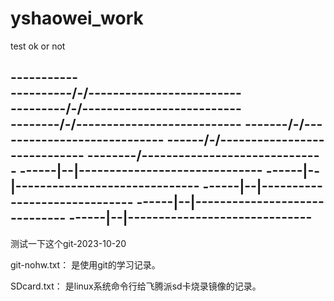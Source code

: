 # yshaowei_work
test ok or not

-__----------__        
-\-\--------/-/-------------------------    
--\-\------/-/--------------------------       
---\-\----/-/---------------------------
----\-\--/-/----------------------------
-----\-\/-/-----------------------------
------\--/------------------------------
------|--|------------------------------
------|--|------------------------------
------|--|------------------------------
------|--|------------------------------
------|--|------------------------------
----------------------------------------

测试一下这个git-2023-10-20

git-nohw.txt：
	是使用git的学习记录。

SDcard.txt：
	是linux系统命令行给飞腾派sd卡烧录镜像的记录。
